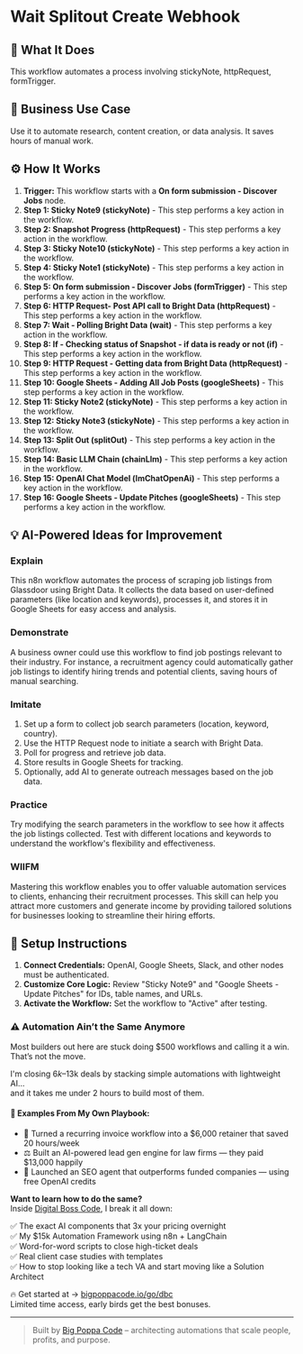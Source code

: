 # Wait Splitout Create Webhook

## 🚀 What It Does
This workflow automates a process involving stickyNote, httpRequest, formTrigger.

## 💼 Business Use Case
Use it to automate research, content creation, or data analysis. It saves hours of manual work.

## ⚙️ How It Works
1.  **Trigger:** This workflow starts with a **On form submission - Discover Jobs** node.
2. **Step 1: Sticky Note9 (stickyNote)** - This step performs a key action in the workflow.
3. **Step 2: Snapshot Progress (httpRequest)** - This step performs a key action in the workflow.
4. **Step 3: Sticky Note10 (stickyNote)** - This step performs a key action in the workflow.
5. **Step 4: Sticky Note1 (stickyNote)** - This step performs a key action in the workflow.
6. **Step 5: On form submission - Discover Jobs (formTrigger)** - This step performs a key action in the workflow.
7. **Step 6: HTTP Request- Post API call to Bright Data (httpRequest)** - This step performs a key action in the workflow.
8. **Step 7: Wait - Polling Bright Data (wait)** - This step performs a key action in the workflow.
9. **Step 8: If - Checking status of Snapshot - if data is ready or not (if)** - This step performs a key action in the workflow.
10. **Step 9: HTTP Request - Getting data from Bright Data (httpRequest)** - This step performs a key action in the workflow.
11. **Step 10: Google Sheets - Adding All Job Posts (googleSheets)** - This step performs a key action in the workflow.
12. **Step 11: Sticky Note2 (stickyNote)** - This step performs a key action in the workflow.
13. **Step 12: Sticky Note3 (stickyNote)** - This step performs a key action in the workflow.
14. **Step 13: Split Out (splitOut)** - This step performs a key action in the workflow.
15. **Step 14: Basic LLM Chain (chainLlm)** - This step performs a key action in the workflow.
16. **Step 15: OpenAI Chat Model (lmChatOpenAi)** - This step performs a key action in the workflow.
17. **Step 16: Google Sheets - Update Pitches (googleSheets)** - This step performs a key action in the workflow.

## 💡 AI-Powered Ideas for Improvement
### Explain
This n8n workflow automates the process of scraping job listings from Glassdoor using Bright Data. It collects the data based on user-defined parameters (like location and keywords), processes it, and stores it in Google Sheets for easy access and analysis.

### Demonstrate
A business owner could use this workflow to find job postings relevant to their industry. For instance, a recruitment agency could automatically gather job listings to identify hiring trends and potential clients, saving hours of manual searching.

### Imitate
1. Set up a form to collect job search parameters (location, keyword, country).
2. Use the HTTP Request node to initiate a search with Bright Data.
3. Poll for progress and retrieve job data.
4. Store results in Google Sheets for tracking.
5. Optionally, add AI to generate outreach messages based on the job data.

### Practice
Try modifying the search parameters in the workflow to see how it affects the job listings collected. Test with different locations and keywords to understand the workflow's flexibility and effectiveness.

### WIIFM
Mastering this workflow enables you to offer valuable automation services to clients, enhancing their recruitment processes. This skill can help you attract more customers and generate income by providing tailored solutions for businesses looking to streamline their hiring efforts.

## 🔧 Setup Instructions
1. **Connect Credentials:** OpenAI, Google Sheets, Slack, and other nodes must be authenticated.
2. **Customize Core Logic:** Review "Sticky Note9" and "Google Sheets - Update Pitches" for IDs, table names, and URLs.
3. **Activate the Workflow:** Set the workflow to "Active" after testing.

### ⚠️ Automation Ain’t the Same Anymore

Most builders out here are stuck doing $500 workflows and calling it a win.  
That’s not the move.  

I'm closing $6k–$13k deals by stacking simple automations with lightweight AI...  
and it takes me under 2 hours to build most of them.

#### 🧠 Examples From My Own Playbook:
- 🔁 Turned a recurring invoice workflow into a $6,000 retainer that saved 20 hours/week  
- ⚖️ Built an AI-powered lead gen engine for law firms — they paid $13,000 happily  
- 🚀 Launched an SEO agent that outperforms funded companies — using free OpenAI credits  

**Want to learn how to do the same?**  
Inside [Digital Boss Code](https://bigpoppacode.io/go/dbc), I break it all down:

✅ The exact AI components that 3x your pricing overnight  
✅ My $15k Automation Framework using n8n + LangChain  
✅ Word-for-word scripts to close high-ticket deals  
✅ Real client case studies with templates  
✅ How to stop looking like a tech VA and start moving like a Solution Architect  

🔥 Get started at → [bigpoppacode.io/go/dbc](https://bigpoppacode.io/go/dbc)  
Limited time access, early birds get the best bonuses.

---
> Built by [Big Poppa Code](https://bigpoppacode.io) – architecting automations that scale people, profits, and purpose.
